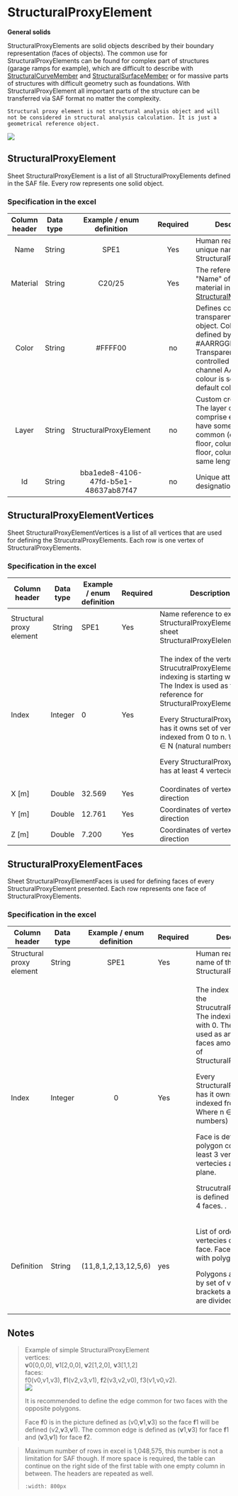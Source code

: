 # StructuralProxyElement

**General solids**

StructuralProxyElements are solid objects described by their boundary representation (faces of objects). The common use for StructuralProxyElements can be found for complex part of structures (garage ramps for example), which are difficult to describe with [StructuralCurveMember](structuralcurvemember.md) and [StructuralSurfaceMember](structuralsurfacemember.md) or for massive parts of structures with difficult geometry such as foundations. With StructuralProxyElement all important parts of the structure can be transferred via SAF format no matter the complexity.

```{warning}
Structural proxy element is not structural analysis object and will not be considered in structural analysis calculation. It is just a geometrical reference object.
```

![](../.gitbook/assets/18\_structuralproxyelement.png)

## StructuralProxyElement

Sheet StructuralProxyElement is a list of all StructuralProxyElements defined in the SAF file. Every row represents one solid object.

### Specification in the excel

| Column header| Data type | Example / enum definition | Required | Description |
| :---------------------------: | :--------------: | :----------------------------------: | :----------------: | ---------------------------------------------------------------------------------------------------------------------------------------------------------------------------------------------- |
|              Name             |      String      |                 SPE1                 |         Yes        | Human readable unique name of the StructuralProxyElement                                                                                                                                       |
|            Material           |      String      |                C20/25                |         Yes        | The reference to the "Name" of defined material in [StructuralMaterial](structuralmaterial.md)                                                                                        |
|             Color             |      String      |                #FFFF00               |         no         | Defines colour and transparency of the object. Colour is defined by Hex format #AARRGGBB. Transparency is controlled by the alpha channel AA. If no colour is set then default colour is used. |
|             Layer             |      String      |        StructuralProxyElement        |         no         | Custom created layer. The layer can thus comprise entities that have something in common (e.g. one floor, columns of one floor, columns of the same length, etc.)                              |
|               Id              |      String      | bba1ede8-4106-47fd-b5e1-48637ab87f47 |         no         | Unique attribute designation                                                                                                                                                                   |

## StructuralProxyElementVertices

Sheet StructuralProxyElementVertices is a list of all vertices that are used for defining the StrucutralProxyElements. Each row is one vertex of StructuralProxyElements.

### Specification in the excel

| Column header| Data type | Example / enum definition | Required | Description |
| ------------------------ | :--------------: | ------------------------------------ | ------------------ | ---------------------------------------------------------------------------------------------------------------------------------------------------------------------------------------------------------------------------------------------------------------------------------------------------------------------------------------------------------------- |
| Structural proxy element |      String      | SPE1                                 | Yes                | Name reference to existing StructuralProxyElement in the sheet StructuralProxyElelement.                                                                                                                                                                                                                                                                         |
| Index                    |      Integer     | 0                                    | Yes                | <p>The index of the vertex of the StrucutralProxyElement. The indexing is starting with 0. The Index is used as the reference for StructuralProxyElementFaces.</p><p></p><p>Every StructuralProxyElement has it owns set of vertecies indexed from 0 to n. Where n ∈ N (natural numbers)</p><p></p><p>Every StructuralProxyElement has at least 4 vertecies.</p> |
| X \[m]                   |      Double      | 32.569                               | Yes                | Coordinates of vertex in X direction                                                                                                                                                                                                                                                                                                                             |
| Y \[m]                   |      Double      | 12.761                               | Yes                | Coordinates of vertex in Y direction                                                                                                                                                                                                                                                                                                                             |
| Z \[m]                   |      Double      | 7.200                                | Yes                | Coordinates of vertex in Z direction                                                                                                                                                                                                                                                                                                                             |

## StructuralProxyElementFaces

Sheet StructuralProxyElementFaces is used for defining faces of every StructuralProxyElement presented. Each row represents one face of StructuralProxyElements.

### Specification in the excel

| Column header| Data type | Example / enum definition | Required | Description |
| ------------------------ | ---------------- | :----------------------------------: | ------------------ | ----------------------------------------------------------------------------------------------------------------------------------------------------------------------------------------------------------------------------------------------------------------------------------------------------------------------------------------------------------------------------------------------------------------------------------------------------------------------------------------------------- |
| Structural proxy element | String           |                 SPE1                 | Yes                | Human readable unique name of the StructuralProxyElement                                                                                                                                                                                                                                                                                                                                                                                                                                              |
| Index                    | Integer          |                   0                  | Yes                | <p>The index of the face of the StrucutralProxyElement. The indexing is starting with 0. The Index is used as an identifier of faces among all faces of StructuralProxyElement.</p><p></p><p>Every StructuralProxyElement has it owns set of faces indexed from 0 to n. Where n ∈ N (natural numbers)</p><p></p><p>Face is defined with polygon consisting of at least 3 vertecies. These vertecies are defining a plane.</p><p></p><p>StrucutralProxyElement is defined with at least 4 faces. .</p> |
| Definition               | String           |         (11,8,1,2,13,12,5,6)         | yes                | <p>List of ordered vertecies defining the face. Face is defined with polygons.</p><p></p><p>Polygons are defined by set of vertices in brackets and vertices are divided by comma.</p>                                                                                                                                                                                                                                                                                                                |

## Notes

>Example of simple StructuralProxyElement\
>vertices:\
>**v**0\[0,0,0], **v**1\[2,0,0], **v**2\[1,2,0], **v**3\[1,1,2]\
>faces:\
>f0(v0,v1,v3), **f**1(v2,v3,v1), **f**2(v3,v2,v0), f3(v1,v0,v2).\
>![](../.gitbook/assets/18\_structuralproxyelement2.png)
>
>It is recommended to define the edge common for two faces with the opposite polygons.
>
>Face **f**0 is in the picture defined as (v0,**v**1,**v**3) so the face **f**1 will be defined (v2,**v**3,**v**1). The common edge is defined as (**v**1,**v**3) for face **f**1 and (**v**3,**v**1) for face **f**2.

> Maximum number of rows in excel is 1,048,575, this number is not a limitation for SAF though. If more space is required, the table can continue on the right side of the first table with one empty column in between. The headers are repeated as well. 
>```{image} ../.gitbook/assets/18_limitation_of_excel.png
>:width: 800px
>```
